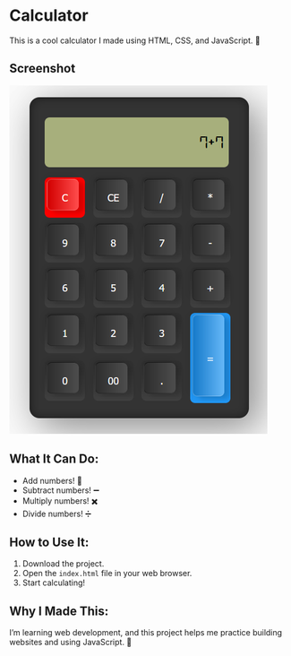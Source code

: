 # Calculator

This is a cool calculator I made using HTML, CSS, and JavaScript. 🌟
## Screenshot

![Calculator Screenshot](calculator.screenshot.PNG)

## What It Can Do:
- Add numbers! 🧮
- Subtract numbers! ➖
- Multiply numbers! ✖️
- Divide numbers! ➗

## How to Use It:
1. Download the project.
2. Open the `index.html` file in your web browser.
3. Start calculating!

## Why I Made This:
I’m learning web development, and this project helps me practice building websites and using JavaScript. 🚀


